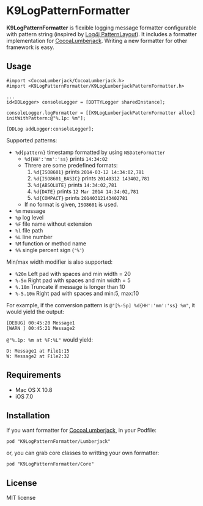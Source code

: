# K9LogPatternFormatter

**K9LogPatternFormatter** is flexible logging message formatter configurable with pattern string (inspired by [Log4j PatternLayout](http://logging.apache.org/log4j/2.x/manual/layouts.html#PatternLayout)). It includes a formatter implementation for [CocoaLumberjack](https://github.com/CocoaLumberjack/CocoaLumberjack). Writing a new formatter for other framework is easy.

## Usage

```objc
#import <CocoaLumberjack/CocoaLumberjack.h>
#import <K9LogPatternFormatter/K9LogLumberjackPatternFormatter.h>

...
id<DDLogger> consoleLogger = [DDTTYLogger sharedInstance];

consoleLogger.logFormatter = [[K9LogLumberjackPatternFormatter alloc] initWithPattern:@"%.1p: %m"];

[DDLog addLogger:consoleLogger];
```

Supported patterns:

* `%d{pattern}` timestamp formatted by using `NSDateFormatter`
    * `%d{HH':'mm':'ss}` prints `14:34:02`
    * Threre are some predefined formats:
        1. `%d{ISO8601}` prints `2014-03-12 14:34:02,781`
        2. `%d{ISO8601_BASIC}` prints `20140312 143402,781`
        3. `%d{ABSOLUTE}` prints `14:34:02,781`
        4. `%d{DATE}` prints `12 Mar 2014 14:34:02,781`
        5. `%d{COMPACT}` prints `20140312143402781`
    * If no format is given, `ISO8601` is used.
* `%m` message
* `%p` log level
* `%F` file name without extension
* `%l` file path
* `%L` line number
* `%M` function or method name
* `%%` single percent sign (`'%'`)

Min/max width modifier is also supported:

* `%20m` Left pad with spaces and min width = 20
* `%-5m` Right pad with spaces and min width = 5
* `%.10m` Truncate if message is longer than 10
* `%-5.10m` Right pad with spaces and min:5, max:10

For example, if the conversion pattern is `@"[%-5p] %d{HH':'mm':'ss} %m"`,  it would yield the output:

```
[DEBUG] 00:45:20 Message1
[WARN ] 00:45:21 Message2
```

`@"%.1p: %m at %F:%L"` would yield:

```
D: Message1 at File1:15
W: Message2 at File2:32
```

## Requirements

- Mac OS X 10.8
- iOS 7.0

## Installation

If you want formatter for [CocoaLumberjack](https://github.com/CocoaLumberjack/CocoaLumberjack), in your Podfile:

    pod "K9LogPatternFormatter/Lumberjack"

or, you can grab core classes to writting your own formatter:

    pod "K9LogPatternFormatter/Core"

## License

MIT license

